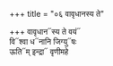 +++
title = "०६ वावृधानस्य ते"

+++
वावृधान᳓स्य ते वयं᳓  
वि᳓श्वा ध᳓नानि जिग्यु᳓षः  
ऊति᳓म् इन्द्रा᳓ वृणीमहे